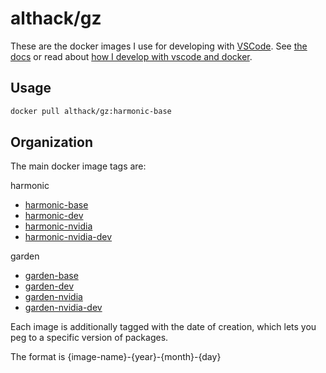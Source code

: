 # althack/gz

These are the docker images I use for developing with [VSCode](https://code.visualstudio.com/).
See [the docs](https://athackst.github.io/dockerfiles) or read about  [how I develop with vscode and docker](https://www.allisonthackston.com/articles/docker_development.html).

## Usage

```bash
docker pull althack/gz:harmonic-base
```

## Organization

The main docker image tags are:


harmonic
  
* [harmonic-base](https://github.com/athackst/dockerfiles/blob/main/gz/harmonic.Dockerfile)
* [harmonic-dev](https://github.com/athackst/dockerfiles/blob/main/gz/harmonic.Dockerfile)
* [harmonic-nvidia](https://github.com/athackst/dockerfiles/blob/main/gz/harmonic.Dockerfile)
* [harmonic-nvidia-dev](https://github.com/athackst/dockerfiles/blob/main/gz/harmonic.Dockerfile)

garden
  
* [garden-base](https://github.com/athackst/dockerfiles/blob/main/gz/garden.Dockerfile)
* [garden-dev](https://github.com/athackst/dockerfiles/blob/main/gz/garden.Dockerfile)
* [garden-nvidia](https://github.com/athackst/dockerfiles/blob/main/gz/garden.Dockerfile)
* [garden-nvidia-dev](https://github.com/athackst/dockerfiles/blob/main/gz/garden.Dockerfile)


Each image is additionally tagged with the date of creation, which lets you peg to a specific version of packages.

The format is {image-name}-{year}-{month}-{day}